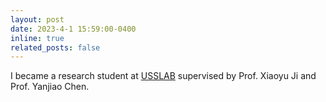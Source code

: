 ```yaml
---
layout: post
date: 2023-4-1 15:59:00-0400
inline: true
related_posts: false
---
```


I became a research student at <a href='https://www.usslab.org/'>USSLAB<a> supervised by Prof. Xiaoyu Ji and Prof. Yanjiao Chen.
